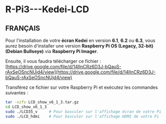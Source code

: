 # R-Pi3---Kedei-LCD

## FRANÇAIS

Pour l'installation de votre **écran Kedei** en version **6.1**, **6.2** ou **6.3**, vous aurez besoin d'installer une version **Raspberry Pi OS (Legacy, 32-bit) (Debian Bullseye)** via **Raspberry Pi Imager**.

Ensuite, il vous faudra télécharger ce fichier :  
[https://drive.google.com/file/d/14IInCRz6D3J-bQauS-rAxSeOSncNUjd4/view](https://drive.google.com/file/d/14IInCRz6D3J-bQauS-rAxSeOSncNUjd4/view)

Transférez ce fichier sur votre Raspberry Pi et exécutez les commandes suivantes :

```bash
tar -xzfv LCD_show_v6_1_3.tar.gz
cd LCD_show_v6_1_3
sudo ./LCD35_v     # Pour basculer sur l'affichage écran de votre Pi
sudo ./LCD_hdmi    # Pour basculer sur l'affichage HDMI de votre Pi
